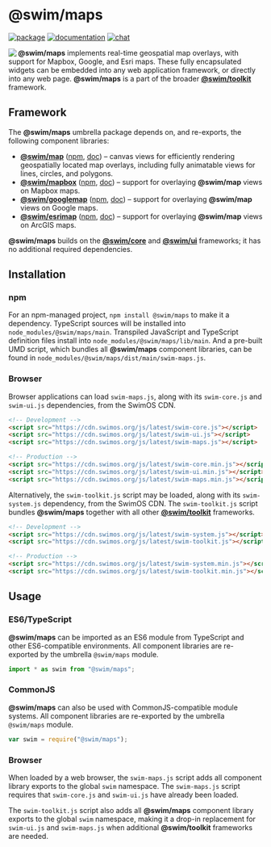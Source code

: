 # @swim/maps

[![package](https://img.shields.io/npm/v/@swim/maps.svg)](https://www.npmjs.com/package/@swim/maps)
[![documentation](https://img.shields.io/badge/doc-TypeDoc-blue.svg)](https://docs.swimos.org/js/latest/modules/_swim_maps.html)
[![chat](https://img.shields.io/badge/chat-Gitter-green.svg)](https://gitter.im/swimos/community)

<a href="https://www.swimos.org"><img src="https://docs.swimos.org/readme/marlin-blue.svg" align="left"></a>

**@swim/maps** implements real-time geospatial map overlays, with support for
Mapbox, Google, and Esri maps.  These fully encapsulated widgets can be
embedded into any web application framework, or directly into any web page.
**@swim/maps** is a part of the broader
[**@swim/toolkit**](https://github.com/swimos/swim/tree/master/swim-toolkit-js/@swim/toolkit) framework.

## Framework

The **@swim/maps** umbrella package depends on, and re-exports, the following
component libraries:

- [**@swim/map**](https://github.com/swimos/swim/tree/master/swim-toolkit-js/swim-maps-js/@swim/map)
  ([npm](https://www.npmjs.com/package/@swim/map),
  [doc](https://docs.swimos.org/js/latest/modules/_swim_map.html)) –
  canvas views for efficiently rendering geospatially located map overlays,
  including fully animatable views for lines, circles, and polygons.
- [**@swim/mapbox**](https://github.com/swimos/swim/tree/master/swim-toolkit-js/swim-maps-js/@swim/mapbox)
  ([npm](https://www.npmjs.com/package/@swim/mapbox),
  [doc](https://docs.swimos.org/js/latest/modules/_swim_mapbox.html)) –
  support for overlaying **@swim/map** views on Mapbox maps.
- [**@swim/googlemap**](https://github.com/swimos/swim/tree/master/swim-toolkit-js/swim-maps-js/@swim/googlemap)
  ([npm](https://www.npmjs.com/package/@swim/googlemap),
  [doc](https://docs.swimos.org/js/latest/modules/_swim_googlemap.html)) –
  support for overlaying **@swim/map** views on Google maps.
- [**@swim/esrimap**](https://github.com/swimos/swim/tree/master/swim-toolkit-js/swim-maps-js/@swim/esrimap)
  ([npm](https://www.npmjs.com/package/@swim/esrimap),
  [doc](https://docs.swimos.org/js/latest/modules/_swim_esrimap.html)) –
  support for overlaying **@swim/map** views on ArcGIS maps.

**@swim/maps** builds on the [**@swim/core**](https://github.com/swimos/swim/tree/master/swim-system-js/swim-core-js/@swim/core)
and [**@swim/ui**](https://github.com/swimos/swim/tree/master/swim-toolkit-js/swim-maps-js/@swim/ui)
frameworks; it has no additional required dependencies.

## Installation

### npm

For an npm-managed project, `npm install @swim/maps` to make it a dependency.
TypeScript sources will be installed into `node_modules/@swim/maps/main`.
Transpiled JavaScript and TypeScript definition files install into
`node_modules/@swim/maps/lib/main`.  And a pre-built UMD script, which
bundles all **@swim/maps** component libraries, can be found in
`node_modules/@swim/maps/dist/main/swim-maps.js`.

### Browser

Browser applications can load `swim-maps.js`, along with its `swim-core.js`
and `swim-ui.js` dependencies, from the SwimOS CDN.

```html
<!-- Development -->
<script src="https://cdn.swimos.org/js/latest/swim-core.js"></script>
<script src="https://cdn.swimos.org/js/latest/swim-ui.js"></script>
<script src="https://cdn.swimos.org/js/latest/swim-maps.js"></script>

<!-- Production -->
<script src="https://cdn.swimos.org/js/latest/swim-core.min.js"></script>
<script src="https://cdn.swimos.org/js/latest/swim-ui.min.js"></script>
<script src="https://cdn.swimos.org/js/latest/swim-maps.min.js"></script>
```

Alternatively, the `swim-toolkit.js` script may be loaded, along with its
`swim-system.js` dependency, from the SwimOS CDN.  The `swim-toolkit.js`
script bundles **@swim/maps** together with all other
[**@swim/toolkit**](https://github.com/swimos/swim/tree/master/swim-toolkit-js/@swim/toolkit)
frameworks.

```html
<!-- Development -->
<script src="https://cdn.swimos.org/js/latest/swim-system.js"></script>
<script src="https://cdn.swimos.org/js/latest/swim-toolkit.js"></script>

<!-- Production -->
<script src="https://cdn.swimos.org/js/latest/swim-system.min.js"></script>
<script src="https://cdn.swimos.org/js/latest/swim-toolkit.min.js"></script>
```

## Usage

### ES6/TypeScript

**@swim/maps** can be imported as an ES6 module from TypeScript and other
ES6-compatible environments.  All component libraries are re-exported by
the umbrella `@swim/maps` module.

```typescript
import * as swim from "@swim/maps";
```

### CommonJS

**@swim/maps** can also be used with CommonJS-compatible module systems.
All component libraries are re-exported by the umbrella `@swim/maps` module.

```javascript
var swim = require("@swim/maps");
```

### Browser

When loaded by a web browser, the `swim-maps.js` script adds all component
library exports to the global `swim` namespace.  The `swim-maps.js` script
requires that `swim-core.js` and `swim-ui.js` have already been loaded.

The `swim-toolkit.js` script also adds all **@swim/maps** component library
exports to the global `swim` namespace, making it a drop-in replacement
for `swim-ui.js` and `swim-maps.js` when additional **@swim/toolkit**
frameworks are needed.
